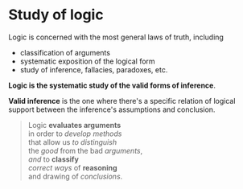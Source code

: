 # Study of logic

Logic is concerned with the most general laws of truth, including
- classification of arguments
- systematic exposition of the logical form
- study of inference, fallacies, paradoxes, etc.

**Logic is the systematic study of the valid forms of inference**.

**Valid inference** is the one where there's a specific relation of logical support between the inference's assumptions and conclusion.

> Logic **evaluates arguments**    
> in order to *develop methods*     
> that allow us *to distinguish*     
> the *good* from the bad *arguments*,     
> *and* to **classify**    
> *correct ways* of **reasoning**    
> and drawing of *conclusions*.
